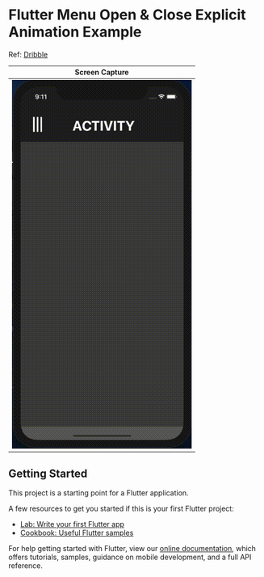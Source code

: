 # Flutter Menu Open & Close Explicit Animation Example

Ref: [Dribble](https://dribbble.com/shots/2018249-Guillotine-Menu?list=users&offset=11)

Screen Capture |
-------------- |
![screen capture](https://github.com/JohnnyWu0425/Flutter-Menu-Open-Close-Animation/blob/master/video.gif) |

## Getting Started

This project is a starting point for a Flutter application.

A few resources to get you started if this is your first Flutter project:

- [Lab: Write your first Flutter app](https://flutter.dev/docs/get-started/codelab)
- [Cookbook: Useful Flutter samples](https://flutter.dev/docs/cookbook)

For help getting started with Flutter, view our
[online documentation](https://flutter.dev/docs), which offers tutorials,
samples, guidance on mobile development, and a full API reference.
